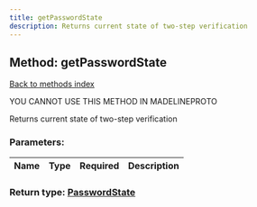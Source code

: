 ```yaml
---
title: getPasswordState
description: Returns current state of two-step verification
---
```

## Method: getPasswordState  
[Back to methods index](index.md)


YOU CANNOT USE THIS METHOD IN MADELINEPROTO


Returns current state of two-step verification

### Parameters:

| Name     |    Type       | Required | Description |
|----------|---------------|----------|-------------|


### Return type: [PasswordState](../types/PasswordState.md)

